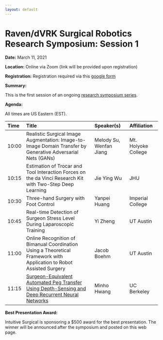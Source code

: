 ```yaml
---
layout: default
---
```


# Raven/dVRK Surgical Robotics Research Symposium: Session 1

**Date:**  March 11, 2021

**Location:** Online via Zoom (link will be provided upon registration)

**Registration:** Registration required via this [google form](https://docs.google.com/forms/d/e/1FAIpQLSenvKbAyixMzZewi7WOuCRFa_iODPqa5Dzs_XbN2Xm_gtXx4w/viewform?usp=sf_link)

**Summary:**

This is the first session of an ongoing [research symposium series](../crtk-2021-research-symposium.md).

**Agenda:**

All times are US Eastern (EST).

| Time  | Title        | Speaker(s)  | Affiliation|
|:------|:-------------|:------------|:--------------|
| 10:00 | Realistic Surgical Image Augmentation: Image-to-Image Domain Transfer by Generative Adversarial Nets (GANs) | Melody Su, Wenfan Jiang | Mt. Holyoke College |
| 10:15 | Estimation of Trocar and Tool Interaction Forces on the da Vinci Research Kit with Two-Step Deep Learning | Jie Ying Wu | JHU |
| 10:30 | Three-hand Surgery with Foot Control | Yanpei Huang | Imperial College |
| 10:45 | Real-time Detection of Surgeon Stress Level During Laparoscopic Training | Yi Zheng | UT Austin |
| 11:00 | Online Recognition of Bimanual Coordination Using a Theoretical Framework with Application to Robot Assisted Surgery | Jacob Boehm | UT Austin |
| 11:15 | [Surgeon-Equivalent Automated Peg Transfer Using Depth-Sensing and Deep Recurrent Neural Networks](./automated-peg-transfer.md) | Minho Hwang | UC Berkeley |

**Best Presentation Award:**

Intuitive Surgical is sponsoring a $500 award for the best presentation. The winner will be announced after the symposium and posted on this web page.
